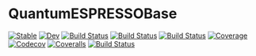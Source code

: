 # QuantumESPRESSOBase

[![Stable](https://img.shields.io/badge/docs-stable-blue.svg)](https://MineralsCloud.github.io/QuantumESPRESSOBase.jl/stable)
[![Dev](https://img.shields.io/badge/docs-dev-blue.svg)](https://MineralsCloud.github.io/QuantumESPRESSOBase.jl/dev)
[![Build Status](https://travis-ci.com/MineralsCloud/QuantumESPRESSOBase.jl.svg?branch=master)](https://travis-ci.com/MineralsCloud/QuantumESPRESSOBase.jl)
[![Build Status](https://ci.appveyor.com/api/projects/status/github/MineralsCloud/QuantumESPRESSOBase.jl?svg=true)](https://ci.appveyor.com/project/MineralsCloud/QuantumESPRESSOBase-jl)
[![Build Status](https://gitlab.com/MineralsCloud/QuantumESPRESSOBase.jl/badges/master/build.svg)](https://gitlab.com/MineralsCloud/QuantumESPRESSOBase.jl/pipelines)
[![Coverage](https://gitlab.com/MineralsCloud/QuantumESPRESSOBase.jl/badges/master/coverage.svg)](https://gitlab.com/MineralsCloud/QuantumESPRESSOBase.jl/commits/master)
[![Codecov](https://codecov.io/gh/MineralsCloud/QuantumESPRESSOBase.jl/branch/master/graph/badge.svg)](https://codecov.io/gh/MineralsCloud/QuantumESPRESSOBase.jl)
[![Coveralls](https://coveralls.io/repos/github/MineralsCloud/QuantumESPRESSOBase.jl/badge.svg?branch=master)](https://coveralls.io/github/MineralsCloud/QuantumESPRESSOBase.jl?branch=master)
[![Build Status](https://api.cirrus-ci.com/github/MineralsCloud/QuantumESPRESSOBase.jl.svg)](https://cirrus-ci.com/github/MineralsCloud/QuantumESPRESSOBase.jl)
